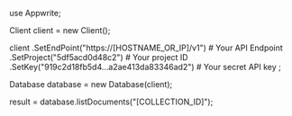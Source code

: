 use Appwrite;

Client client = new Client();

client
  .SetEndPoint("https://[HOSTNAME_OR_IP]/v1") # Your API Endpoint
  .SetProject("5df5acd0d48c2") # Your project ID
  .SetKey("919c2d18fb5d4...a2ae413da83346ad2") # Your secret API key
;

Database database = new Database(client);

result = database.listDocuments("[COLLECTION_ID]");
